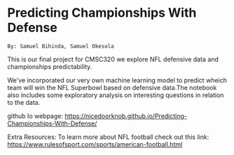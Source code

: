 # Predicting Championships With Defense
` By: Samuel Bihinda, Samuel Okesola  `

This is our final project for CMSC320 we explore NFL defensive data and championships predictability.

We've incorporated our very own machine learning model to predict wheich team will win the NFL Superbowl based on defensive data.The notebook also includes some exploratory analysis on interesting questions in relation to the data.

github Io webpage: https://nicedoorknob.github.io/Predicting-Championships-With-Defense/

Extra Resources:
To learn more about NFL football check out this link: https://www.rulesofsport.com/sports/american-football.html
